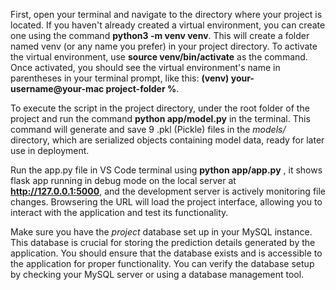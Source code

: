 First, open your terminal and navigate to the directory where your project is located. If you haven't already created a virtual environment, you can create one using the command **python3 -m venv venv**. This will create a folder named venv (or any name you prefer) in your project directory. To activate the virtual environment, use **source venv/bin/activate** as the command. Once activated, you should see the virtual environment's name in parentheses in your terminal prompt, like this: **(venv) your-username@your-mac project-folder %**.

To execute the script in the project directory, under the root folder of the project and run the command **python app/model.py** in the terminal. This command will generate and save 9 .pkl (Pickle) files in the _models/_ directory, which are serialized objects containing model data, ready for later use in deployment.

Run the app.py file in VS Code terminal using **python app/app.py** , it shows flask app running in debug mode on the local server at **http://127.0.0.1:5000**, and the development server is actively monitoring file changes. Browsering the URL will load the project interface, allowing you to interact with the application and test its functionality.

Make sure you have the _project_ database set up in your MySQL instance. This database is crucial for storing the prediction details generated by the application. You should ensure that the database exists and is accessible to the application for proper functionality. You can verify the database setup by checking your MySQL server or using a database management tool.
